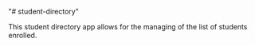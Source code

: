 "# student-directory"

This student directory app allows for the managing of the list of students enrolled.
